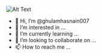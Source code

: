 ![Alt Text](https://raw.githubusercontent.com/mabdullahjs/mabdullahjs/master/images/background.png)
- 👋 Hi, I’m @ghulamhasnain007
- 👀 I’m interested in ...
- 🌱 I’m currently learning ...
- 💞️ I’m looking to collaborate on ...
- 📫 How to reach me ...

<!---
ghulamhasnain007/ghulamhasnain007 is a ✨ special ✨ repository because its `README.md` (this file) appears on your GitHub profile.
You can click the Preview link to take a look at your changes.
--->
